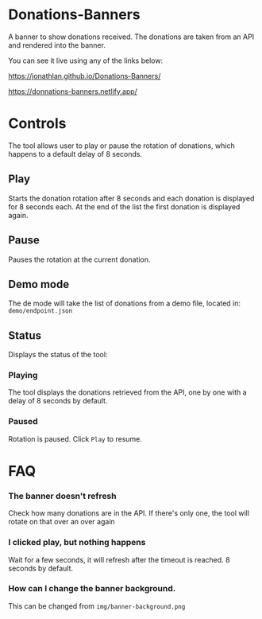 # Donations-Banners
A banner to show donations received. The donations are taken from an API and rendered into the banner.

You can see it live using any of the links below:

https://jonathlan.github.io/Donations-Banners/

https://donnations-banners.netlify.app/

# Controls
The tool allows user to play or pause the rotation of donations, which happens to a default delay of 8 seconds.

## Play
Starts the donation rotation after 8 seconds and each donation is displayed for 8 seconds each. At the end of the list the first donation is displayed again.

## Pause
Pauses the rotation at the current donation.

## Demo mode
The de mode will take the list of donations from a demo file, located in: `demo/endpoint.json`

## Status
Displays the status of the tool:

### Playing
The tool displays the donations retrieved from the API, one by one with a delay of 8 seconds by default.

### Paused
Rotation is paused. Click `Play` to resume.

# FAQ
### The banner doesn't refresh
Check how many donations are in the API. If there's only one, the tool will rotate on that over an over again

### I clicked play, but nothing happens
Wait for a few seconds, it will refresh after the timeout is reached. 8 seconds by default.

### How can I change the banner background.
This can be changed from `img/banner-background.png`
